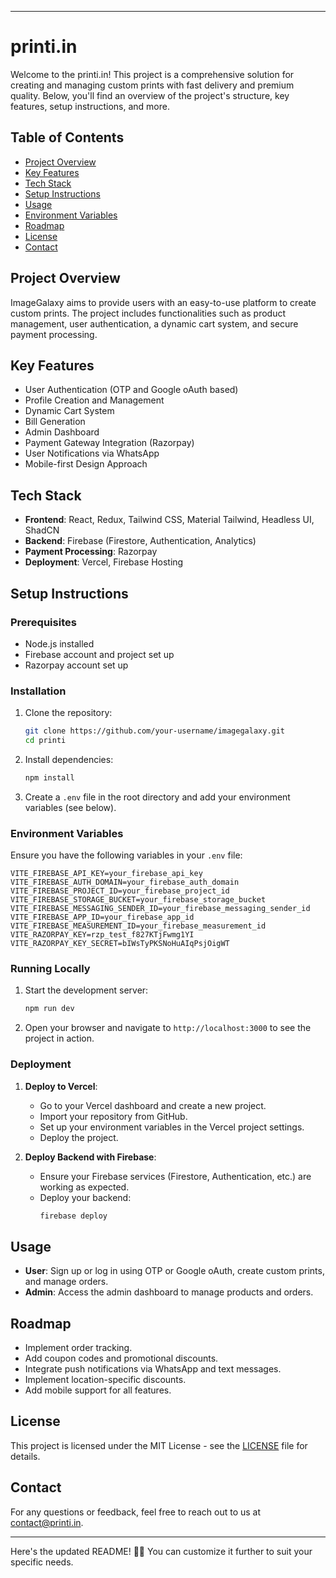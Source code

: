 
---

# printi.in 

Welcome to the printi.in! This project is a comprehensive solution for creating and managing custom prints with fast delivery and premium quality. Below, you'll find an overview of the project's structure, key features, setup instructions, and more.

## Table of Contents
- [Project Overview](#project-overview)
- [Key Features](#key-features)
- [Tech Stack](#tech-stack)
- [Setup Instructions](#setup-instructions)
- [Usage](#usage)
- [Environment Variables](#environment-variables)
- [Roadmap](#roadmap)
- [License](#license)
- [Contact](#contact)

## Project Overview
ImageGalaxy aims to provide users with an easy-to-use platform to create custom prints. The project includes functionalities such as product management, user authentication, a dynamic cart system, and secure payment processing.

## Key Features
- User Authentication (OTP and Google oAuth based)
- Profile Creation and Management
- Dynamic Cart System
- Bill Generation
- Admin Dashboard
- Payment Gateway Integration (Razorpay)
- User Notifications via WhatsApp
- Mobile-first Design Approach

## Tech Stack
- **Frontend**: React, Redux, Tailwind CSS, Material Tailwind, Headless UI, ShadCN
- **Backend**: Firebase (Firestore, Authentication, Analytics)
- **Payment Processing**: Razorpay
- **Deployment**: Vercel, Firebase Hosting

## Setup Instructions
### Prerequisites
- Node.js installed
- Firebase account and project set up
- Razorpay account set up

### Installation
1. Clone the repository:
   ```bash
   git clone https://github.com/your-username/imagegalaxy.git
   cd printi
   ```

2. Install dependencies:
   ```bash
   npm install
   ```

3. Create a `.env` file in the root directory and add your environment variables (see below).

### Environment Variables
Ensure you have the following variables in your `.env` file:

```env
VITE_FIREBASE_API_KEY=your_firebase_api_key
VITE_FIREBASE_AUTH_DOMAIN=your_firebase_auth_domain
VITE_FIREBASE_PROJECT_ID=your_firebase_project_id
VITE_FIREBASE_STORAGE_BUCKET=your_firebase_storage_bucket
VITE_FIREBASE_MESSAGING_SENDER_ID=your_firebase_messaging_sender_id
VITE_FIREBASE_APP_ID=your_firebase_app_id
VITE_FIREBASE_MEASUREMENT_ID=your_firebase_measurement_id
VITE_RAZORPAY_KEY=rzp_test_f827KTjFwmg1YI
VITE_RAZORPAY_KEY_SECRET=bIWsTyPKSNoHuAIqPsjOigWT
```

### Running Locally
1. Start the development server:
   ```bash
   npm run dev
   ```

2. Open your browser and navigate to `http://localhost:3000` to see the project in action.

### Deployment
1. **Deploy to Vercel**:
   - Go to your Vercel dashboard and create a new project.
   - Import your repository from GitHub.
   - Set up your environment variables in the Vercel project settings.
   - Deploy the project.

2. **Deploy Backend with Firebase**:
   - Ensure your Firebase services (Firestore, Authentication, etc.) are working as expected.
   - Deploy your backend:
     ```bash
     firebase deploy
     ```

## Usage
- **User**: Sign up or log in using OTP or Google oAuth, create custom prints, and manage orders.
- **Admin**: Access the admin dashboard to manage products and orders.

## Roadmap
- Implement order tracking.
- Add coupon codes and promotional discounts.
- Integrate push notifications via WhatsApp and text messages.
- Implement location-specific discounts.
- Add mobile support for all features.

## License
This project is licensed under the MIT License - see the [LICENSE](LICENSE) file for details.

## Contact
For any questions or feedback, feel free to reach out to us at contact@printi.in.

---

Here's the updated README! 🚀✨ You can customize it further to suit your specific needs.

